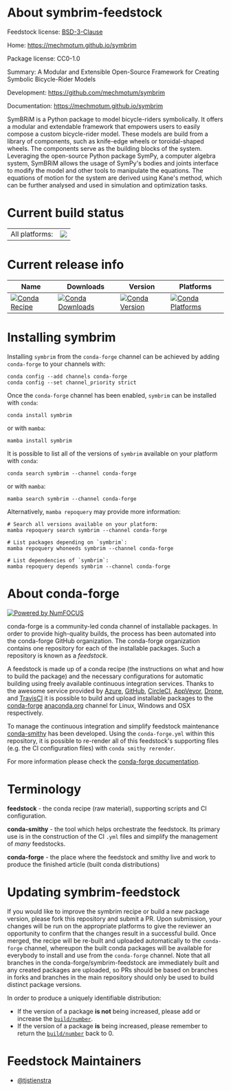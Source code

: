 About symbrim-feedstock
=======================

Feedstock license: [BSD-3-Clause](https://github.com/conda-forge/symbrim-feedstock/blob/main/LICENSE.txt)

Home: https://mechmotum.github.io/symbrim

Package license: CC0-1.0

Summary: A Modular and Extensible Open-Source Framework for Creating Symbolic Bicycle-Rider Models

Development: https://github.com/mechmotum/symbrim

Documentation: https://mechmotum.github.io/symbrim

SymBRiM is a Python package to model bicycle-riders symbolically. It offers a
modular and extendable framework that empowers users to easily compose a custom
bicycle-rider model. These models are build from a library of components, such as
knife-edge wheels or toroidal-shaped wheels. The components serve as the building
blocks of the system. Leveraging the open-source Python package SymPy, a computer
algebra system, SymBRiM allows the usage of SymPy's bodies and joints interface to
modify the model and other tools to manipulate the equations. The equations of
motion for the system are derived using Kane's method, which can be further analysed
and used in simulation and optimization tasks.


Current build status
====================


<table><tr><td>All platforms:</td>
    <td>
      <a href="https://dev.azure.com/conda-forge/feedstock-builds/_build/latest?definitionId=23652&branchName=main">
        <img src="https://dev.azure.com/conda-forge/feedstock-builds/_apis/build/status/symbrim-feedstock?branchName=main">
      </a>
    </td>
  </tr>
</table>

Current release info
====================

| Name | Downloads | Version | Platforms |
| --- | --- | --- | --- |
| [![Conda Recipe](https://img.shields.io/badge/recipe-symbrim-green.svg)](https://anaconda.org/conda-forge/symbrim) | [![Conda Downloads](https://img.shields.io/conda/dn/conda-forge/symbrim.svg)](https://anaconda.org/conda-forge/symbrim) | [![Conda Version](https://img.shields.io/conda/vn/conda-forge/symbrim.svg)](https://anaconda.org/conda-forge/symbrim) | [![Conda Platforms](https://img.shields.io/conda/pn/conda-forge/symbrim.svg)](https://anaconda.org/conda-forge/symbrim) |

Installing symbrim
==================

Installing `symbrim` from the `conda-forge` channel can be achieved by adding `conda-forge` to your channels with:

```
conda config --add channels conda-forge
conda config --set channel_priority strict
```

Once the `conda-forge` channel has been enabled, `symbrim` can be installed with `conda`:

```
conda install symbrim
```

or with `mamba`:

```
mamba install symbrim
```

It is possible to list all of the versions of `symbrim` available on your platform with `conda`:

```
conda search symbrim --channel conda-forge
```

or with `mamba`:

```
mamba search symbrim --channel conda-forge
```

Alternatively, `mamba repoquery` may provide more information:

```
# Search all versions available on your platform:
mamba repoquery search symbrim --channel conda-forge

# List packages depending on `symbrim`:
mamba repoquery whoneeds symbrim --channel conda-forge

# List dependencies of `symbrim`:
mamba repoquery depends symbrim --channel conda-forge
```


About conda-forge
=================

[![Powered by
NumFOCUS](https://img.shields.io/badge/powered%20by-NumFOCUS-orange.svg?style=flat&colorA=E1523D&colorB=007D8A)](https://numfocus.org)

conda-forge is a community-led conda channel of installable packages.
In order to provide high-quality builds, the process has been automated into the
conda-forge GitHub organization. The conda-forge organization contains one repository
for each of the installable packages. Such a repository is known as a *feedstock*.

A feedstock is made up of a conda recipe (the instructions on what and how to build
the package) and the necessary configurations for automatic building using freely
available continuous integration services. Thanks to the awesome service provided by
[Azure](https://azure.microsoft.com/en-us/services/devops/), [GitHub](https://github.com/),
[CircleCI](https://circleci.com/), [AppVeyor](https://www.appveyor.com/),
[Drone](https://cloud.drone.io/welcome), and [TravisCI](https://travis-ci.com/)
it is possible to build and upload installable packages to the
[conda-forge](https://anaconda.org/conda-forge) [anaconda.org](https://anaconda.org/)
channel for Linux, Windows and OSX respectively.

To manage the continuous integration and simplify feedstock maintenance
[conda-smithy](https://github.com/conda-forge/conda-smithy) has been developed.
Using the ``conda-forge.yml`` within this repository, it is possible to re-render all of
this feedstock's supporting files (e.g. the CI configuration files) with ``conda smithy rerender``.

For more information please check the [conda-forge documentation](https://conda-forge.org/docs/).

Terminology
===========

**feedstock** - the conda recipe (raw material), supporting scripts and CI configuration.

**conda-smithy** - the tool which helps orchestrate the feedstock.
                   Its primary use is in the construction of the CI ``.yml`` files
                   and simplify the management of *many* feedstocks.

**conda-forge** - the place where the feedstock and smithy live and work to
                  produce the finished article (built conda distributions)


Updating symbrim-feedstock
==========================

If you would like to improve the symbrim recipe or build a new
package version, please fork this repository and submit a PR. Upon submission,
your changes will be run on the appropriate platforms to give the reviewer an
opportunity to confirm that the changes result in a successful build. Once
merged, the recipe will be re-built and uploaded automatically to the
`conda-forge` channel, whereupon the built conda packages will be available for
everybody to install and use from the `conda-forge` channel.
Note that all branches in the conda-forge/symbrim-feedstock are
immediately built and any created packages are uploaded, so PRs should be based
on branches in forks and branches in the main repository should only be used to
build distinct package versions.

In order to produce a uniquely identifiable distribution:
 * If the version of a package **is not** being increased, please add or increase
   the [``build/number``](https://docs.conda.io/projects/conda-build/en/latest/resources/define-metadata.html#build-number-and-string).
 * If the version of a package **is** being increased, please remember to return
   the [``build/number``](https://docs.conda.io/projects/conda-build/en/latest/resources/define-metadata.html#build-number-and-string)
   back to 0.

Feedstock Maintainers
=====================

* [@tjstienstra](https://github.com/tjstienstra/)

